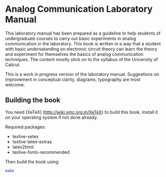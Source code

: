 Analog Communication Laboratory Manual
====================

This laboratory manual has been prepared as a guideline to help students of undergraduate courses to carry out basic experiments in analog communication in the laboratory. This book is written in a way that a student with basic undersatanding on electronic circuit theory can learn the theory and experiment for themselves the basics of analog communication techniques. The content mostly stick on to the syllabus of the University of Calicut.


This is a work in progress version of the laboratory manual. Suggestions on improvement in conceptual clarity, diagrams, typography are most welcome.

Building the book
-----------------
You need [XeTeX] (http://wiki.smc.org.in/XeTeX) to build this book. Install it
on your operating system if not done already.

Required packages:
* texlive-xetex
* texlive-latex-extras
* latex2html
* texlive-fonts-recommended

Then build the book using:

```bash
make
```
